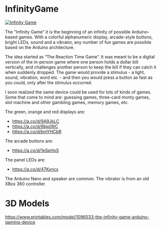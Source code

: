 # InfinityGame

<!-- ![20241203_151358R](https://github.com/user-attachments/assets/be32cdc8-5c24-4461-9863-0d2bd3c998e3) -->

[![Infinity Game](https://i.ytimg.com/vi/1CtiteT6PyU/maxresdefault.jpg)](https://www.youtube.com/watch?v=1CtiteT6PyU "Infinity Game") 

<!-- https://youtu.be/1CtiteT6PyU -->

The "Infinity Game" it is the beginning of an infinity of possible Arduino-based games. With a colorful alphanumeric display, arcade-style buttons, bright LEDs, sound and a vibrator, any number of fun games are possible based on the Arduino architecture.

The idea started as “The Reaction Time Game”. It was meant to be a digital version of the in-person game where one person holds a dollar bill vertically, and challenges another person to keep the bill if they can catch it when suddenly dropped. The game would provide a stimulus - a light, sound, vibration, word etc. - and then you would press a button as fast as you could, only after the stimulus occurred.

I soon realized the same device could be used for lots of kinds of games. Some that come to mind are: guessing games, three-card monty games, slot machine and other gambling games, memory games, etc.

The green, orange and red displays are:

- https://a.co/d/9A9JkLC
- https://a.co/d/9bjplWC
- https://a.co/d/bmYHCbR

The arcade buttons are:

- https://a.co/d/1eSpHoS

The panel LEDs are:

- https://a.co/d/47Kvncx

The Arduino Nano and speaker are common. The vibrator is from an old XBox 360 controller.

# 3D Models
https://www.printables.com/model/1096533-the-infinity-game-arduino-gaming-device

